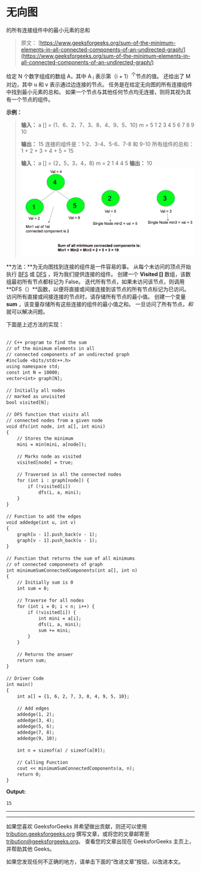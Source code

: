 # 无向图

的所有连接组件中的最小元素的总和

> 原文： [https://www.geeksforgeeks.org/sum-of-the-minimum-elements-in-all-connected-components-of-an-undirected-graph/](https://www.geeksforgeeks.org/sum-of-the-minimum-elements-in-all-connected-components-of-an-undirected-graph/)

给定 N 个数字组成的数组 A，其中 A <sub>i</sub> 表示第（i + 1）<sup>个</sup>节点的值。 还给出了 M 对边，其中 u 和 v 表示通过边连接的节点。 任务是在给定无向图的所有连接组件中找到最小元素的总和。 如果一个节点与其他任何节点均无连接，则将其视为具有一个节点的组件。

**示例：**

> **输入：** a [] = {1、6、2、7、3、8、4、9、5、10} m = 5
> 1 2
> 3 4
> 5 6
> 7 8
> 9 10
> 
> **输出：** 15
> 连接的组件是：1-2、3-4、5-6、7-8 和 9-10
> 所有组件的总和：1 + 2 + 3 + 4 + 5 = 15
> 
> **输入：** a [] = {2，5，3，4，8} m = 2
> 1 4
> 4 5
> **输出：** 10
> ![](img/07a1bc34cb9958820d6c99c6bc7eff67.png)

**方法：**为无向图找到连接的组件是一件容易的事。 从每个未访问的顶点开始执行 [BFS](https://www.geeksforgeeks.org/breadth-first-search-or-bfs-for-a-graph/) 或 [DFS](https://www.geeksforgeeks.org/depth-first-search-or-dfs-for-a-graph/) ，将为我们提供连接的组件。 创建一个 **Visited []** 数组，该数组最初所有节点都标记为 False。 迭代所有节点，如果未访问该节点，则调用 **DFS（）**函数，以便将直接或间接连接到该节点的所有节点标记为已访问。 访问所有直接或间接连接的节点时，请存储所有节点的最小值。 创建一个变量 **sum** ，该变量存储所有这些连接的组件的最小值之和。 一旦访问了所有节点，*和*就可以解决问题。

下面是上述方法的实现：

```

// C++ program to find the sum 
// of the minimum elements in all 
// connected components of an undirected graph 
#include <bits/stdc++.h> 
using namespace std; 
const int N = 10000; 
vector<int> graph[N]; 

// Initially all nodes 
// marked as unvisited 
bool visited[N]; 

// DFS function that visits all 
// connected nodes from a given node 
void dfs(int node, int a[], int mini) 
{ 
    // Stores the minimum 
    mini = min(mini, a[node]); 

    // Marks node as visited 
    visited[node] = true; 

    // Traversed in all the connected nodes 
    for (int i : graph[node]) { 
        if (!visited[i]) 
            dfs(i, a, mini); 
    } 
} 

// Function to add the edges 
void addedge(int u, int v) 
{ 
    graph[u - 1].push_back(v - 1); 
    graph[v - 1].push_back(u - 1); 
} 

// Function that returns the sum of all minimums 
// of connected componenets of graph 
int minimumSumConnectedComponents(int a[], int n) 
{ 
    // Initially sum is 0 
    int sum = 0; 

    // Traverse for all nodes 
    for (int i = 0; i < n; i++) { 
        if (!visited[i]) { 
            int mini = a[i]; 
            dfs(i, a, mini); 
            sum += mini; 
        } 
    } 

    // Returns the answer 
    return sum; 
} 

// Driver Code 
int main() 
{ 
    int a[] = {1, 6, 2, 7, 3, 8, 4, 9, 5, 10}; 

    // Add edges 
    addedge(1, 2); 
    addedge(3, 4); 
    addedge(5, 6); 
    addedge(7, 8); 
    addedge(9, 10); 

    int n = sizeof(a) / sizeof(a[0]); 

    // Calling Function 
    cout << minimumSumConnectedComponents(a, n); 
    return 0; 
} 

```

**Output:**

```
15

```



* * *

* * *

如果您喜欢 GeeksforGeeks 并希望做出贡献，则还可以使用 [tribution.geeksforgeeks.org](https://contribute.geeksforgeeks.org/) 撰写文章，或将您的文章邮寄至 tribution@geeksforgeeks.org。 查看您的文章出现在 GeeksforGeeks 主页上，并帮助其他 Geeks。

如果您发现任何不正确的地方，请单击下面的“改进文章”按钮，以改进本文。